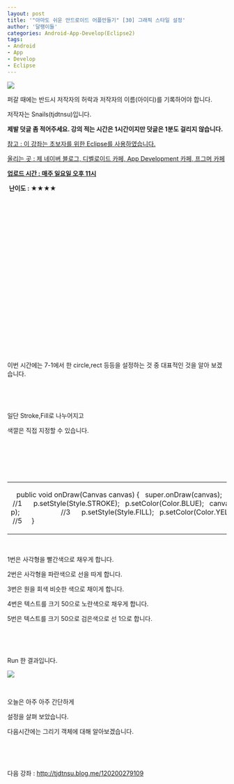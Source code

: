 ```yaml
---
layout: post
title: '"아마도 쉬운 안드로이드 어플만들기" [30] 그래픽 스타일 설정'
author: '달팽이들'
categories: Android-App-Develop(Eclipse2)
tags:
- Android
- App
- Develop
- Eclipse
---
```



<script> location.href='https://cafe.naver.com/develoid/324395' ; </script>

<p><img src="https://dthumb-phinf.pstatic.net/?src=%22http%3A%2F%2Fpostfiles3.naver.net%2F20130523_178%2Ftjdtnsu_1369283538974akCh1_JPEG%2Fand.jpg%3Ftype%3Dw2%22&amp;type=cafe_wa740"></p>
<p>퍼갈 때에는 반드시 저작자의 허락과 저작자의 이름(아이디)를 기록하어야 합니다.</p>
<p>저작자는 Snails(tjdtnsu)입니다.</p>
<p><strong>제발 덧글 좀 적어주세요. 강의 적는 시간은 1시간이지만 덧글은 1분도 걸리지 않습니다.</strong></p>
<p><u>참고 : 이 강좌는 초보자를 위한 Eclipse를 사용하였습니다.</u></p>
<p><u>올리는 곳 : 제 네이버 블로그, 디벨로이드 카페, App Development 카페, 프그머 카페</u></p>
<p><u><strong>업로드 시간 : 매주 일요일 오후 11시</strong></u><p></p>
<p>&nbsp;<strong>난이도 : ★★★★</strong>﻿﻿</p>
<p>﻿</p>
<p>﻿</p>
<p>﻿</p>
<p>﻿</p>
<p>﻿</p>
<p>﻿</p>
<p>﻿</p>
<p>﻿</p>
<p>﻿</p>
<p>﻿</p>
<p>﻿﻿﻿﻿﻿﻿﻿﻿﻿﻿</p>
<p>﻿﻿﻿</p>
<p>이번 시간에는 7-1에서 한 circle,rect 등등을 설정하는 것 중 대표적인 것을 알아 보겠습니다.</p>
<p></p>
<p>&nbsp;</p>
<p>&nbsp;</p>
<p></p>
<p>일단 Stroke,Fill로 나누어지고</p>
<p>색깔은 직접 지정할 수 있습니다.</p>
<p></p>
<p>&nbsp;</p>
<p>&nbsp;</p>
<p></p>
<p>&nbsp;</p>
<table><tbody><tr><td ><p>&nbsp;&nbsp;﻿&nbsp;public void onDraw(Canvas canvas) {&nbsp;&nbsp;&nbsp;super.onDraw(canvas);&nbsp;&nbsp;&nbsp;Paint p=new Paint();&nbsp;&nbsp;&nbsp;&nbsp;&nbsp;&nbsp;p.setStyle(Style.FILL);&nbsp;&nbsp;&nbsp;p.setColor(Color.RED);&nbsp;&nbsp;&nbsp;canvas.drawRect(0,0,100,100,p);&nbsp;&nbsp;&nbsp;&nbsp;&nbsp;&nbsp;&nbsp;&nbsp;&nbsp;&nbsp;&nbsp;&nbsp;&nbsp;&nbsp;&nbsp;&nbsp;&nbsp;&nbsp;&nbsp;&nbsp;&nbsp;&nbsp; &nbsp;//1&nbsp;&nbsp;&nbsp;&nbsp;&nbsp;&nbsp;p.setStyle(Style.STROKE);&nbsp;&nbsp;&nbsp;p.setColor(Color.BLUE);&nbsp;&nbsp;&nbsp;canvas.drawRect(0,0,100,100,p);&nbsp;&nbsp;&nbsp;&nbsp;&nbsp;&nbsp;&nbsp;&nbsp;&nbsp;&nbsp;&nbsp;&nbsp;&nbsp;&nbsp;&nbsp;&nbsp;&nbsp;&nbsp;&nbsp;&nbsp;&nbsp;&nbsp;&nbsp;&nbsp;//2&nbsp;&nbsp;&nbsp;&nbsp;&nbsp;&nbsp;p.setStyle(Style.FILL);&nbsp;&nbsp;&nbsp;p.setColor(Color.LTGRAY);&nbsp;&nbsp;&nbsp;canvas.drawCircle(50, 150, 50, p);&nbsp;&nbsp;&nbsp;&nbsp;&nbsp;&nbsp;&nbsp;&nbsp;&nbsp;&nbsp;&nbsp;&nbsp;&nbsp;&nbsp;&nbsp;&nbsp;&nbsp;&nbsp;&nbsp;&nbsp;&nbsp;&nbsp;//3&nbsp;&nbsp;&nbsp;&nbsp;&nbsp;&nbsp;p.setStyle(Style.FILL);&nbsp;&nbsp;&nbsp;p.setColor(Color.YELLOW);&nbsp;&nbsp;&nbsp;p.setTextSize(50);&nbsp;&nbsp;&nbsp;canvas.drawText("Yammy",100,50,p);&nbsp;&nbsp;&nbsp;&nbsp;&nbsp;&nbsp;&nbsp;&nbsp;&nbsp;&nbsp;&nbsp;&nbsp;&nbsp;&nbsp;&nbsp;&nbsp;&nbsp;&nbsp;&nbsp;//4&nbsp;&nbsp;&nbsp;&nbsp;&nbsp;&nbsp;p.setStyle(Style.STROKE);&nbsp;&nbsp;&nbsp;p.setColor(Color.BLACK);&nbsp;&nbsp;&nbsp;p.setStrokeWidth(1);&nbsp;&nbsp;&nbsp;p.setTextSize(50);&nbsp;&nbsp;&nbsp;canvas.drawText("ymmaY",100,150,p);&nbsp;&nbsp;&nbsp;&nbsp;&nbsp;&nbsp;&nbsp;&nbsp;&nbsp;&nbsp;&nbsp;&nbsp;&nbsp;&nbsp;&nbsp;&nbsp; &nbsp;//5&nbsp;&nbsp;&nbsp;&nbsp;&nbsp;}</p>
</td></tr></tbody></table><p>&nbsp;</p>
<p>1번은 사각형을 빨간색으로 채우게 합니다.</p>
<p>2번은 사각형을 파란색으로 선을 따게 합니다.</p>
<p>3번은 원을 회색 비슷한 색으로 채이게 합니다.</p>
<p>4번은 텍스트를 크기 50으로 노란색으로 채우게 합니다.</p>
<p>5번은 텍스트를 크기 50으로 검은색으로 선 1으로 합니다.</p>
<p>&nbsp;</p>
<p>&nbsp;</p>
<p>Run 한 결과입니다.</p>
<p><img src="https://dthumb-phinf.pstatic.net/?src=%22http%3A%2F%2Fblogfiles.naver.net%2F20131013_94%2Ftjdtnsu_1381672542526mxj95_PNG%2F%25C1%25A6%25B8%25F1_%25BE%25F8%25C0%25BD.png%22&amp;type=cafe_wa740"></p>
<p>&nbsp;</p>
<p>오늘은 아주 아주 간단하게</p>
<p>설정을 살펴 보았습니다.</p>
<p>다음시간에는 그리기 객체에 대해 알아보겠습니다.</p>
<p>&nbsp;</p>
<p>&nbsp;</p>
<p>다음 강좌 : <a href="http://tjdtnsu.blog.me/120200279109">http://tjdtnsu.blog.me/120200279109</a></p>

